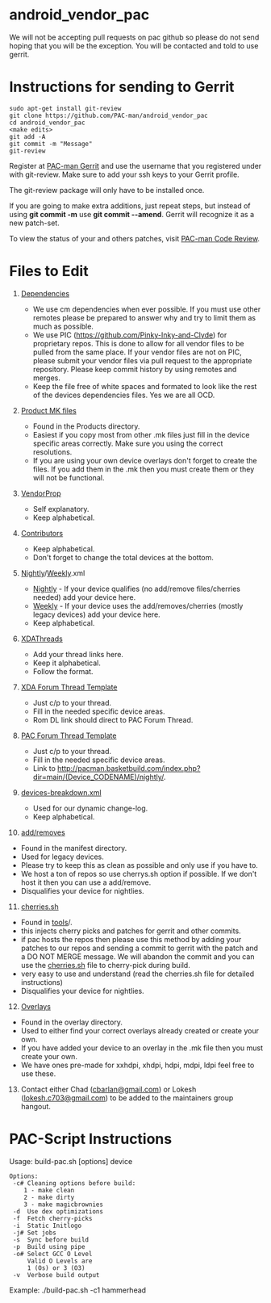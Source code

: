 android_vendor_pac
==================

We will not be accepting pull requests on pac github so please do not send hoping that you will be the exception. You will be contacted and told to use gerrit.


Instructions for sending to Gerrit
====================================


    sudo apt-get install git-review
    git clone https://github.com/PAC-man/android_vendor_pac
    cd android_vendor_pac
    <make edits>
    git add -A
    git commit -m "Message"
    git-review


Register at [PAC-man Gerrit](http://review.pac-rom.com) and use the username that you registered under with git-review. Make sure to add your ssh keys to your Gerrit profile.

The git-review package will only have to be installed once.

If you are going to make extra additions, just repeat steps, but instead of using
 **git commit -m** use **git commit --amend**. Gerrit will recognize it as a new patch-set.

To view the status of your and others patches, visit [PAC-man Code Review](http://review.pac-rom.com/).


Files to Edit
==============


1. [Dependencies](https://github.com/PAC-man/android_vendor_pac/tree/pac-4.4/dependencies)
   - We use cm dependencies when ever possible. If you must use other remotes please be prepared to answer why and try to limit them as much as possible.
   - We use PIC (https://github.com/Pinky-Inky-and-Clyde) for proprietary repos. This is done to allow for all vendor files to be pulled from the same place. If your vendor files are not on PIC, please submit your vendor files via pull request to the appropriate repository. Please keep commit history by using remotes and merges.
   - Keep the file free of white spaces and formated to look like the rest of the devices dependencies files. Yes we are all OCD.

2. [Product MK files](https://github.com/PAC-man/android_vendor_pac/tree/pac-4.4/products)
   - Found in the Products directory.
   - Easiest if you copy most from other .mk files just fill in the device specific areas correctly. Make sure you using the correct resolutions.
   - If you are using your own device overlays don't forget to create the files. If you add them in the .mk then you must create them or they will not be functional.

3. [VendorProp](https://github.com/PAC-man/android_vendor_pac/blob/pac-4.4/vendorsetup.sh)
   - Self explanatory.
   - Keep alphabetical.

4. [Contributors](https://github.com/PAC-man/android_vendor_pac/blob/pac-4.4/CONTRIBUTORS.mkdn)
   - Keep alphabetical.
   - Don't forget to change the total devices at the bottom.

5. [Nightly](https://github.com/PAC-man/android_vendor_pac/blob/pac-4.4/nightly.xml)/[Weekly](https://github.com/PAC-man/android_vendor_pac/blob/pac-4.4/weekly.xml).xml
   - [Nightly](https://github.com/PAC-man/android_vendor_pac/blob/pac-4.4/nightly.xml) - If your device qualifies (no add/remove files/cherries needed) add your device here.
   - [Weekly](https://github.com/PAC-man/android_vendor_pac/blob/pac-4.4/weekly.xml) - If your device uses the add/removes/cherries (mostly legacy devices) add your device here.
   - Keep alphabetical.

6. [XDAThreads](https://github.com/PAC-man/android_vendor_pac/blob/pac-4.4/XDAThreads.mkdn)
   - Add your thread links here.
   - Keep it alphabetical.
   - Follow the format.

7. [XDA Forum Thread Template](https://github.com/PAC-man/android_vendor_pac/tree/pac-4.4/forum-threads/XDA_Forum_4.4_Threads_Template)
   - Just c/p to your thread.
   - Fill in the needed specific device areas.
   - Rom DL link should direct to PAC Forum Thread.

8. [PAC Forum Thread Template](https://github.com/PAC-man/android_vendor_pac/tree/pac-4.4/forum-threads/Pac_Forum_4.4_threads_Template)
   - Just c/p to your thread.
   - Fill in the needed specific device areas.
   - Link to http://pacman.basketbuild.com/index.php?dir=main/(Device_CODENAME)/nightly/.

9. [devices-breakdown.xml](https://github.com/PAC-man/android_vendor_pac/blob/pac-4.4/devices-breakdown.xml)
   - Used for our dynamic change-log.
   - Keep alphabetical.

10. [add/removes](https://github.com/PAC-man/android_vendor_pac/tree/pac-4.4/manifest)
   - Found in the manifest directory.
   - Used for legacy devices.
   - Please try to keep this as clean as possible and only use if you have to.
   - We host a ton of repos so use cherrys.sh option if possible. If we don't host it then you can use a add/remove.
   - Disqualifies your device for nightlies.

11. [cherries.sh](https://github.com/PAC-man/android_vendor_pac/blob/pac-4.4/tools/cherries.sh)
   - Found in [tools](https://github.com/PAC-man/android_vendor_pac/tree/pac-4.4/tools)/.
   - this injects cherry picks and patches for gerrit and other commits.
   - if pac hosts the repos then please use this method by adding your patches to our repos and sending a commit to gerrit with the patch and a DO NOT MERGE message. We will abandon the commit and you can use the [cherries.sh](https://github.com/PAC-man/android_vendor_pac/blob/pac-4.4/tools/cherries.sh) file to cherry-pick during build.
   - very easy to use and understand (read the cherries.sh file for detailed instructions)
   - Disqualifies your device for nightlies.

12. [Overlays](https://github.com/PAC-man/android_vendor_pac/tree/pac-4.4/overlay)
   - Found in the overlay directory.
   - Used to either find your correct overlays already created or create your own.
   - If you have added your device to an overlay in the .mk file then you must create your own.
   - We have ones pre-made for xxhdpi, xhdpi, hdpi, mdpi, ldpi feel free to use these.

13. Contact either Chad (cbarlan@gmail.com) or Lokesh (lokesh.c703@gmail.com) to be added to the maintainers group hangout.


PAC-Script Instructions
====================================

Usage:
  build-pac.sh [options] device

    Options:
     -c# Cleaning options before build:
        1 - make clean
        2 - make dirty
        3 - make magicbrownies
     -d  Use dex optimizations
     -f  Fetch cherry-picks
     -i  Static Initlogo
     -j# Set jobs
     -s  Sync before build
     -p  Build using pipe
     -o# Select GCC O Level
         Valid O Levels are
         1 (Os) or 3 (O3)
     -v  Verbose build output

  Example:
    ./build-pac.sh -c1 hammerhead
